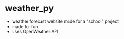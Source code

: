 # weather_py
- weather forecast website made for a "school" project
- made for fun
- uses OpenWeather API
